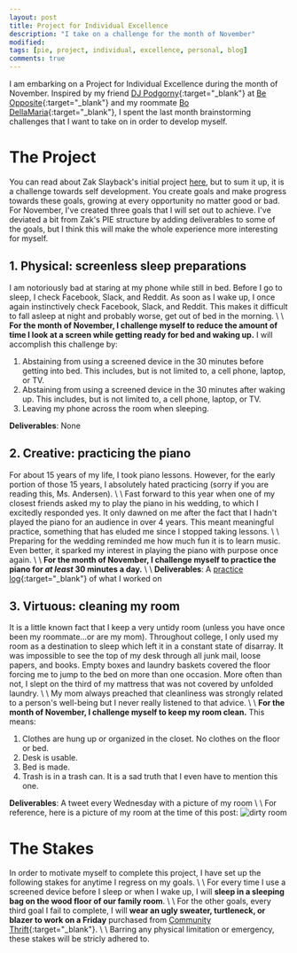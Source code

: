 ```yaml
---
layout: post
title: Project for Individual Excellence
description: "I take on a challenge for the month of November"
modified: 
tags: [pie, project, individual, excellence, personal, blog]
comments: true
---
```


I am embarking on a Project for Individual Excellence during the month of November. Inspired by my friend [DJ Podgorny](https://djpodgorny.wordpress.com/2015/07/02/my-project-for-individual-excellence-pie/){:target="_blank"} at [Be Opposite](http://beopposite.com){:target="_blank"} and my roommate [Bo DellaMaria](http://bodecker.me/2015/10/01/pie-october){:target="_blank"}, I spent the last month brainstorming challenges that I want to take on in order to develop myself. 

# The Project

You can read about Zak Slayback's initial project [here](http://zakslayback.com/2015/03/18/pie-project-for-individual-excellence), but to sum it up, it is a challenge towards self development. You create goals and make progress towards these goals, growing at every opportunity no matter good or bad. For November, I've created three goals that I will set out to achieve. I've deviated a bit from Zak's PIE structure by adding deliverables to some of the goals, but I think this will make the whole experience more interesting for myself.

## 1. Physical: screenless sleep preparations

I am notoriously bad at staring at my phone while still in bed. Before I go to sleep, I check Facebook, Slack, and Reddit. As soon as I wake up, I once again instinctively check Facebook, Slack, and Reddit. This makes it difficult to fall asleep at night and probably worse, get out of bed in the morning.
\\
\\
**For the month of November, I challenge myself to reduce the amount of time I look at a screen while getting ready for bed and waking up.** I will accomplish this challenge by:

1. Abstaining from using a screened device in the 30 minutes before getting into bed. This includes, but is not limited to, a cell phone, laptop, or TV.
2. Abstaining from using a screened device in the 30 minutes after waking up. This includes, but is not limited to, a cell phone, laptop, or TV.
3. Leaving my phone across the room when sleeping.

**Deliverables**: None

## 2. Creative: practicing the piano

For about 15 years of my life, I took piano lessons. However, for the early portion of those 15 years, I absolutely hated practicing (sorry if you are reading this, Ms. Andersen). 
\\
\\
Fast forward to this year when one of my closest friends asked my to play the piano in his wedding, to which I excitedly responded yes. It only dawned on me after the fact that I hadn't played the piano for an audience in over 4 years. This meant meaningful practice, something that has eluded me since I stopped taking lessons.
\\
\\
Preparing for the wedding reminded me how much fun it is to learn music. Even better, it sparked my interest in playing the piano with purpose once again.
\\
\\
**For the month of November, I challenge myself to practice the piano for *at least* 30 minutes a day.**
\\
\\
**Deliverables**: A [practice log](https://docs.google.com/spreadsheets/d/1klwJUA51e-IqoG0qpf30Q_eTmelSGf472NhG-A7ydTU/edit?usp=sharing){:target="_blank"} of what I worked on

## 3. Virtuous: cleaning my room

It is a little known fact that I keep a very untidy room (unless you have once been my roommate...or are my mom). Throughout college, I only used my room as a destination to sleep which left it in a constant state of disarray. It was impossible to see the top of my desk through all junk mail, loose papers, and books. Empty boxes and laundry baskets covered the floor forcing me to jump to the bed on more than one occasion. More often than not, I slept on the third of my mattress that was not covered by unfolded laundry.
\\
\\
My mom always preached that cleanliness was strongly related to a person's well-being but I never really listened to that advice. 
\\
\\
**For the month of November, I challenge myself to keep my room clean.** This means:

1. Clothes are hung up or organized in the closet. No clothes on the floor or bed.
2. Desk is usable.
3. Bed is made.
4. Trash is in a trash can. It is a sad truth that I even have to mention this one.

**Deliverables**: A tweet every Wednesday with a picture of my room
\\
\\
For reference, here is a picture of my room at the time of this post:
![dirty room](https://cloud.githubusercontent.com/assets/2329283/10862308/39376fc0-7f71-11e5-94c4-7d726b49a493.jpg)

# The Stakes

In order to motivate myself to complete this project, I have set up the following stakes for anytime I regress on my goals. 
\\
\\
For every time I use a screened device before I sleep or when I wake up, I will **sleep in a sleeping bag on the wood floor of our family room**.
\\
\\
For the other goals, every third goal I fail to complete, I will **wear an ugly sweater, turtleneck, or blazer to work on a Friday** purchased from [Community Thrift](http://www.communitythriftsf.org){:target="_blank"}.
\\
\\
Barring any physical limitation or emergency, these stakes will be stricly adhered to.

